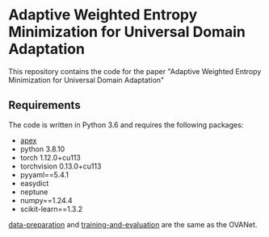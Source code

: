 # Adaptive Weighted Entropy Minimization for Universal Domain Adaptation

This repository contains the code for the paper "Adaptive Weighted Entropy Minimization for Universal Domain Adaptation" 

## Requirements

The code is written in Python 3.6 and requires the following packages:

- [apex](https://github.com/NVIDIA/apex) 
- python 3.8.10
- torch 1.12.0+cu113
- torchvision 0.13.0+cu113
- pyyaml==5.4.1
- easydict
- neptune
- numpy==1.24.4
- scikit-learn==1.3.2

[data-preparation](https://github.com/VisionLearningGroup/OVANet?tab=readme-ov-file#data-preparation) and [training-and-evaluation](https://github.com/VisionLearningGroup/OVANet?tab=readme-ov-file#training-and-evaluation) are the same as the OVANet.
